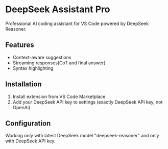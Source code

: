 # DeepSeek Assistant Pro

Professional AI coding assistant for VS Code powered by DeepSeek Reasoner.

## Features

- Context-aware suggestions
- Streaming responses(CoT and final answer)
- Syntax highlighting

## Installation

1. Install extension from VS Code Marketplace
2. Add your DeepSeek API key to settings
   (exactly DeepSeek API key, not OpenAi)

## Configuration

Working only with latest DeepSeek model "deepseek-reasoner" and only
with DeepSeek API key.
